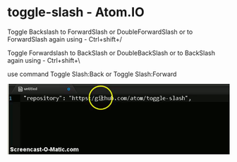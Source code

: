 toggle-slash - Atom.IO
============

Toggle Backslash to ForwardSlash or DoubleForwardSlash or to ForwardSlash again using - Ctrl+shift+/

Toggle Forwardslash to BackSlash or DoubleBackSlash or to BackSlash again using - Ctrl+shift+\

use command Toggle Slash:Back or Toggle Slash:Forward 

![toogle-slash](https://github.com/skandasoft/toggle-slash/blob/master/demo.gif?raw=true)
